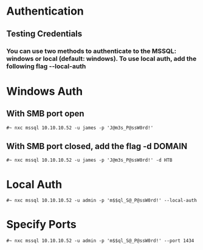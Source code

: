 # Authentication

## Testing Credentials

### You can use two methods to authenticate to the MSSQL: windows or local (default: windows). To use local auth, add the following flag --local-auth

# Windows Auth

## With SMB port open

    #~ nxc mssql 10.10.10.52 -u james -p 'J@m3s_P@ssW0rd!'

## With SMB port closed, add the flag -d DOMAIN

    #~ nxc mssql 10.10.10.52 -u james -p 'J@m3s_P@ssW0rd!' -d HTB

# Local Auth

    #~ nxc mssql 10.10.10.52 -u admin -p 'm$$ql_S@_P@ssW0rd!' --local-auth

# Specify Ports

    #~ nxc mssql 10.10.10.52 -u admin -p 'm$$ql_S@_P@ssW0rd!' --port 1434
